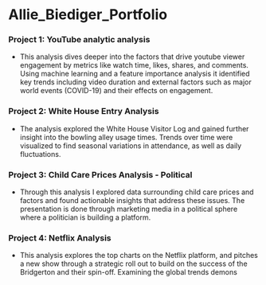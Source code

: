 # Allie_Biediger_Portfolio

### Project 1: YouTube analytic analysis
* This analysis dives deeper into the factors that drive youtube viewer engagement by metrics like watch time, likes, shares, and comments. Using machine learning and a feature importance analysis it identified key trends including video duration and external factors such as major world events (COVID-19) and their effects on engagement.

### Project 2: White House Entry Analysis
* The analysis explored the White House Visitor Log and gained further insight into the bowling alley usage times. Trends over time were visualized to find seasonal variations in attendance, as well as daily fluctuations.

### Project 3: Child Care Prices Analysis - Political 
* Through this analysis I explored data surrounding child care prices and factors and found actionable insights that address these issues. The presentation is done through marketing media in a political sphere where a politician is building a platform.

### Project 4: Netflix Analysis
* This analysis explores the top charts on the Netflix platform, and pitches a new show through a strategic roll out to build on the success of the Bridgerton and their spin-off. Examining the global trends demons
